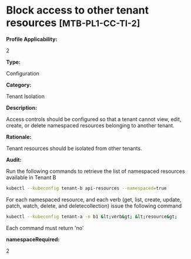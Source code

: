 # Block access to other tenant resources <small>[MTB-PL1-CC-TI-2] </small>

**Profile Applicability:**

2

**Type:**

Configuration

**Category:**

Tenant Isolation

**Description:**

Access controls should be configured so that a tenant cannot view, edit, create, or delete namespaced resources belonging to another tenant.

**Rationale:**

Tenant resources should be isolated from other tenants.


**Audit:** 

Run the following commands to retrieve the list of namespaced resources available in Tenant B
```bash
kubectl --kubeconfig tenant-b api-resources --namespaced=true
```
For each namespaced resource, and each verb (get, list, create, update, patch, watch, delete, and deletecollection) issue the following command
```bash
kubectl --kubeconfig tenant-a -n b1 &lt;verb&gt; &lt;resource&gt;
```
Each command must return &#39;no&#39;



**namespaceRequired:** 

2

